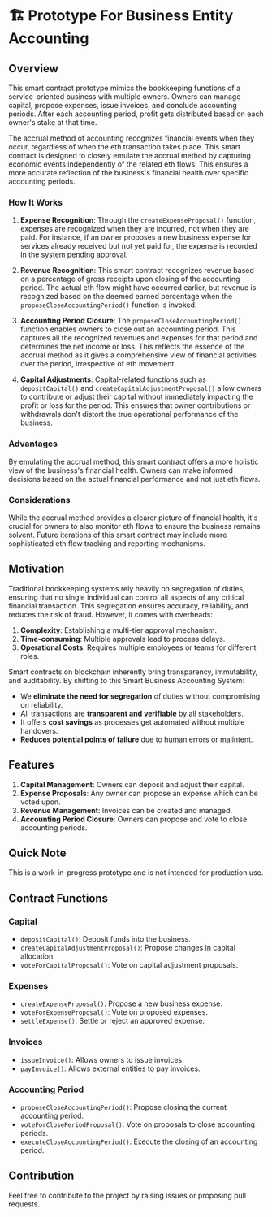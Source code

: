 # 🏗 Prototype For Business Entity Accounting

## Overview

This smart contract prototype mimics the bookkeeping functions of a service-oriented business with multiple owners. Owners can manage capital, propose expenses, issue invoices, and conclude accounting periods. After each accounting period, profit gets distributed based on each owner's stake at that time.

The accrual method of accounting recognizes financial events when they occur, regardless of when the eth transaction takes place. This smart contract is designed to closely emulate the accrual method by capturing economic events independently of the related eth flows. This ensures a more accurate reflection of the business's financial health over specific accounting periods.

### How It Works

1. **Expense Recognition**: Through the `createExpenseProposal()` function, expenses are recognized when they are incurred, not when they are paid. For instance, if an owner proposes a new business expense for services already received but not yet paid for, the expense is recorded in the system pending approval.

2. **Revenue Recognition**: This smart contract recognizes revenue based on a percentage of gross receipts upon closing of the accounting period. The actual eth flow might have occurred earlier, but revenue is recognized based on the deemed earned percentage when the `proposeCloseAccountingPeriod()` function is invoked.

3. **Accounting Period Closure**: The `proposeCloseAccountingPeriod()` function enables owners to close out an accounting period. This captures all the recognized revenues and expenses for that period and determines the net income or loss. This reflects the essence of the accrual method as it gives a comprehensive view of financial activities over the period, irrespective of eth movement.

4. **Capital Adjustments**: Capital-related functions such as `depositCapital()` and `createCapitalAdjustmentProposal()` allow owners to contribute or adjust their capital without immediately impacting the profit or loss for the period. This ensures that owner contributions or withdrawals don't distort the true operational performance of the business.

### Advantages

By emulating the accrual method, this smart contract offers a more holistic view of the business's financial health. Owners can make informed decisions based on the actual financial performance and not just eth flows.

### Considerations

While the accrual method provides a clearer picture of financial health, it's crucial for owners to also monitor eth flows to ensure the business remains solvent. Future iterations of this smart contract may include more sophisticated eth flow tracking and reporting mechanisms.


## Motivation

Traditional bookkeeping systems rely heavily on segregation of duties, ensuring that no single individual can control all aspects of any critical financial transaction. This segregation ensures accuracy, reliability, and reduces the risk of fraud. However, it comes with overheads:

1. **Complexity**: Establishing a multi-tier approval mechanism.
2. **Time-consuming**: Multiple approvals lead to process delays.
3. **Operational Costs**: Requires multiple employees or teams for different roles.

Smart contracts on blockchain inherently bring transparency, immutability, and auditability. By shifting to this Smart Business Accounting System:

- We **eliminate the need for segregation** of duties without compromising on reliability.
- All transactions are **transparent and verifiable** by all stakeholders.
- It offers **cost savings** as processes get automated without multiple handovers.
- **Reduces potential points of failure** due to human errors or malintent.

## Features

1. **Capital Management**: Owners can deposit and adjust their capital.
2. **Expense Proposals**: Any owner can propose an expense which can be voted upon.
3. **Revenue Management**: Invoices can be created and managed.
4. **Accounting Period Closure**: Owners can propose and vote to close accounting periods.

## Quick Note

This is a work-in-progress prototype and is not intended for production use.

## Contract Functions

### Capital

- `depositCapital()`: Deposit funds into the business.
- `createCapitalAdjustmentProposal()`: Propose changes in capital allocation.
- `voteForCapitalProposal()`: Vote on capital adjustment proposals.

### Expenses

- `createExpenseProposal()`: Propose a new business expense.
- `voteForExpenseProposal()`: Vote on proposed expenses.
- `settleExpense()`: Settle or reject an approved expense.

### Invoices

- `issueInvoice()`: Allows owners to issue invoices.
- `payInvoice()`: Allows external entities to pay invoices.

### Accounting Period

- `proposeCloseAccountingPeriod()`: Propose closing the current accounting period.
- `voteForClosePeriodProposal()`: Vote on proposals to close accounting periods.
- `executeCloseAccountingPeriod()`: Execute the closing of an accounting period.

## Contribution

Feel free to contribute to the project by raising issues or proposing pull requests.
